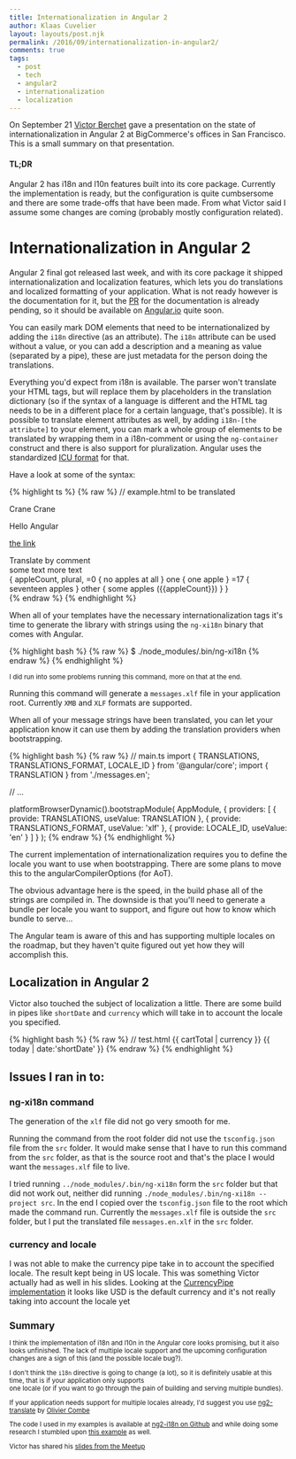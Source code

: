 ```yaml
---
title: Internationalization in Angular 2
author: Klaas Cuvelier
layout: layouts/post.njk
permalink: /2016/09/internationalization-in-angular2/
comments: true
tags:
  - post
  - tech
  - angular2
  - internationalization
  - localization
---
```


On September 21 [Victor Berchet](https://twitter.com/vberchet) gave a presentation on the state of internationalization in Angular 2 at BigCommerce's offices in San Francisco.
This is a small summary on that presentation.

#### TL;DR

Angular 2 has i18n and l10n features built into its core package. Currently the implementation is ready, but the configuration is quite cumbsersome and there are some
trade-offs that have been made. From what Victor said I assume some changes are coming (probably mostly configuration related).

# Internationalization in Angular 2

Angular 2 final got released last week, and with its core package it shipped internationalization and localization features, which lets you do translations and localized formatting
of your application.
What is not ready however is the documentation for it, but the [PR](https://github.com/angular/angular.io/pull/2340) for the documentation is already pending, so it should be available on [Angular.io](https://www.angular.io) quite soon.

You can easily mark DOM elements that need to be internationalized by adding the `i18n` directive (as an attribute).
The `i18n` attribute can be used without a value, or you can add a description and a meaning as value (separated by a pipe), these are just metadata for the person doing the translations.

Everything you'd expect from i18n is available. The parser won't translate your HTML tags, but will replace them by placeholders in the
translation dictionary (so if the syntax of a language is different and the HTML tag needs to be in a different place for a certain language, that's possible).
It is possible to translate element attributes as well, by adding `i18n-[the attribute]` to your element,
you can mark a whole group of elements to be translated by wrapping them in a i18n-comment or using the `ng-container` construct and there is also support for pluralization.
Angular uses the standardized [ICU format](http://userguide.icu-project.org/formatparse/messages) for that.

Have a look at some of the syntax:

{% highlight ts %}
{% raw %}
// example.html
<span i18n>to be translated</span>

<span i18n="some description|this is a bird">Crane</span>
<span i18n="other description|this is a machine">Crane</span>

<p>Hello <span class="some-class">Angular</span></p>

<a href="#" title="link to some website" i18n-title>the link</a>

<!-- i18n -->
<div>Translate by comment</div>
<!--/i18n-->

<ng-container i18n>
  <span>some text</span>
  <span>more text</span>
</ng-container>

<div i18n>
  { appleCount, plural,
    =0  { no apples at all }
    one { one apple }
    =17 { seventeen apples }
    other { some apples ({{appleCount}}) }
  }
</div>
{% endraw %}
{% endhighlight %}

When all of your templates have the necessary internationalization tags it's time to generate the
library with strings using the `ng-xi18n` binary that comes with Angular.

{% highlight bash %}
{% raw %}
$ ./node_modules/.bin/ng-xi18n
{% endraw %}
{% endhighlight %}

<small>I did run into some problems running this command, more on that at the end.</small>

Running this command will generate a `messages.xlf` file in your application root.
Currently `XMB` and `XLF` formats are supported.

When all of your message strings have been translated, you can let your application know it can use them by
adding the translation providers when bootstrapping.

{% highlight bash %}
{% raw %}
// main.ts
import { TRANSLATIONS, TRANSLATIONS_FORMAT, LOCALE_ID } from '@angular/core';
import { TRANSLATION } from './messages.en';

// ...

platformBrowserDynamic().bootstrapModule(
AppModule,
{
providers: [
{ provide: TRANSLATIONS, useValue: TRANSLATION },
{ provide: TRANSLATIONS_FORMAT, useValue: 'xlf' },
{ provide: LOCALE_ID, useValue: 'en' }
]
}
);
{% endraw %}
{% endhighlight %}

The current implementation of internationalization requires you to define the locale you want to use when bootstrapping.
There are some plans to move this to the angularCompilerOptions (for AoT).

The obvious advantage here is the speed, in the build phase all of the strings are compiled in.
The downside is that you'll need to generate a bundle per locale you want to support, and figure out how to know which bundle to serve...

The Angular team is aware of this and has supporting multiple locales on the roadmap, but they haven't quite figured out yet how they
will accomplish this.

## Localization in Angular 2

Victor also touched the subject of localization a little.
There are some build in pipes like `shortDate` and `currency` which will take in to account the locale you specified.

{% highlight bash %}
{% raw %}
// test.html
{{ cartTotal | currency }}
{{ today | date:'shortDate' }}
{% endraw %}
{% endhighlight %}

## Issues I ran in to:

### ng-xi18n command

The generation of the `xlf` file did not go very smooth for me.

Running the command from the root folder did not use the `tsconfig.json` file
from the `src` folder. It would make sense that I have to run this command from the `src` folder, as that is the source root and that's the place
I would want the `messages.xlf` file to live.

I tried running `../node_modules/.bin/ng-xi18n` form the `src` folder but that did not work out, neither
did running `./node_modules/.bin/ng-xi18n --project src`. In the end I copied over the `tsconfig.json` file to the root which made the command run.
Currently the `messages.xlf` file is outside the `src` folder, but I put the translated file `messages.en.xlf` in the `src` folder.

### currency and locale

I was not able to make the currency pipe take in to account the specified locale. The result kept being in US locale.
This was something Victor actually had as well in his slides.
Looking at the [CurrencyPipe implementation](https://github.com/angular/angular/blob/master/modules/@angular/common/src/pipes/number_pipe.ts)
it looks like USD is the default currency and it's not really taking into account the locale yet<small>

## Summary

I think the implementation of i18n and l10n in the Angular core looks promising, but it also looks unfinished.
The lack of multiple locale support and the upcoming configuration changes are a sign of this (and the possible locale bug?).

I don't think the `i18n` directive is going to change (a lot), so it is definitely usable at this time, that is if your application only supports  
one locale (or if you want to go through the pain of building and serving multiple bundles).

If your application needs support for multiple locales already, I'd suggest you use [ng2-translate](https://github.com/ocombe/ng2-translate) by [Olivier Combe](https://twitter.com/ocombe)

The code I used in my examples is available at [ng2-i18n on Github](https://github.com/klaascuvelier/ng2-i18n) and while doing some research I stumbled upon [this example](https://github.com/StephenFluin/i18n-sample) as well.

Victor has shared his [slides from the Meetup](https://docs.google.com/presentation/d/1xWnEa0LhHmMgNUsq4pQ-dLygw5M_dkE3-tYlcO0cPq0/edit#slide=id.g128d8fde34_1_2)
